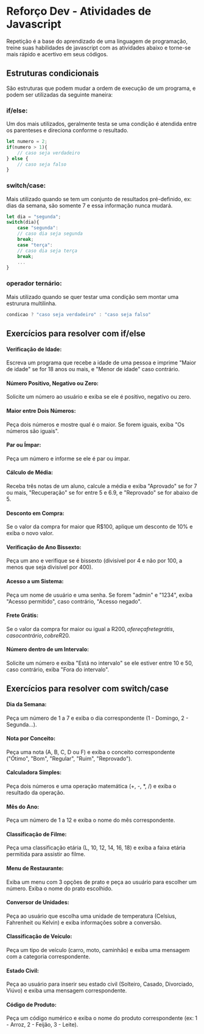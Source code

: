
# Reforço Dev - Atividades de Javascript

Repetição é a base do aprendizado de uma linguagem de programação, treine suas habilidades de javascript com as atividades abaixo e torne-se mais rápido e acertivo em seus códigos.


## Estruturas condicionais

São estruturas que podem mudar a ordem de execução de um programa, e podem ser utilizadas da seguinte maneira: 

### if/else:
Um dos mais utilizados, geralmente testa se uma condição é atendida entre os parenteses e direciona conforme o resultado.

```javascript
let numero = 2;
if(numero > 1){
    // caso seja verdadeiro
} else {
    // caso seja falso
}
```

### switch/case:
Mais utilizado quando se tem um conjunto de resultados pré-definido, ex: dias da semana, são somente 7 e essa informação nunca mudará.

```javascript
let dia = "segunda";
switch(dia){
    case "segunda":
    // caso dia seja segunda
    break;
    case "terça":
    // caso dia seja terça
    break;
    ...
}
```

### operador ternário:
Mais utilizado quando se quer testar uma condição sem montar uma estrurura multilinha.

```javascript
condicao ? "caso seja verdadeiro" : "caso seja falso"
```

## Exercícios para resolver com if/else

#### Verificação de Idade:
Escreva um programa que recebe a idade de uma pessoa e imprime "Maior de idade" se for 18 anos ou mais, e "Menor de idade" caso contrário.

#### Número Positivo, Negativo ou Zero:
Solicite um número ao usuário e exiba se ele é positivo, negativo ou zero.

#### Maior entre Dois Números:
Peça dois números e mostre qual é o maior. Se forem iguais, exiba "Os números são iguais".

#### Par ou Ímpar:
Peça um número e informe se ele é par ou ímpar.

#### Cálculo de Média:
Receba três notas de um aluno, calcule a média e exiba "Aprovado" se for 7 ou mais, "Recuperação" se for entre 5 e 6.9, e "Reprovado" se for abaixo de 5.

#### Desconto em Compra:
Se o valor da compra for maior que R$100, aplique um desconto de 10% e exiba o novo valor.

#### Verificação de Ano Bissexto:
Peça um ano e verifique se é bissexto (divisível por 4 e não por 100, a menos que seja divisível por 400).

#### Acesso a um Sistema:
Peça um nome de usuário e uma senha. Se forem "admin" e "1234", exiba "Acesso permitido", caso contrário, "Acesso negado".

#### Frete Grátis:
Se o valor da compra for maior ou igual a R$200, ofereça frete grátis, caso contrário, cobre R$20.

#### Número dentro de um Intervalo:
Solicite um número e exiba "Está no intervalo" se ele estiver entre 10 e 50, caso contrário, exiba "Fora do intervalo".

## Exercícios para resolver com switch/case

#### Dia da Semana:
Peça um número de 1 a 7 e exiba o dia correspondente (1 - Domingo, 2 - Segunda...).

#### Nota por Conceito:
Peça uma nota (A, B, C, D ou F) e exiba o conceito correspondente ("Ótimo", "Bom", "Regular", "Ruim", "Reprovado").

#### Calculadora Simples:
Peça dois números e uma operação matemática (+, -, *, /) e exiba o resultado da operação.

#### Mês do Ano:
Peça um número de 1 a 12 e exiba o nome do mês correspondente.

#### Classificação de Filme:
Peça uma classificação etária (L, 10, 12, 14, 16, 18) e exiba a faixa etária permitida para assistir ao filme.

#### Menu de Restaurante:
Exiba um menu com 3 opções de prato e peça ao usuário para escolher um número. Exiba o nome do prato escolhido.

#### Conversor de Unidades:
Peça ao usuário que escolha uma unidade de temperatura (Celsius, Fahrenheit ou Kelvin) e exiba informações sobre a conversão.

#### Classificação de Veículo:
Peça um tipo de veículo (carro, moto, caminhão) e exiba uma mensagem com a categoria correspondente.

#### Estado Civil:
Peça ao usuário para inserir seu estado civil (Solteiro, Casado, Divorciado, Viúvo) e exiba uma mensagem correspondente.

#### Código de Produto:
Peça um código numérico e exiba o nome do produto correspondente (ex: 1 - Arroz, 2 - Feijão, 3 - Leite).



